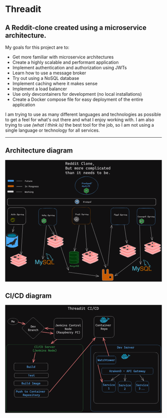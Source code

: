 # Threadit
## A Reddit-clone created using a microservice architecture.
 
 My goals for this project are to:

- Get more familiar with microservice architectures
- Create a highly scalable and performant application
- Implement authentication and authorization using JWTs
- Learn how to use a message broker
- Try out using a NoSQL database
- Implement caching where it makes sense
- Implement a load balancer
- Use only devcontainers for development (no local installations)
- Create a Docker compose file for easy deployment of the entire application

I am trying to use as many different languages and technologies as possible to get a feel for what's out there and what I enjoy working with. I am also trying to use *(what I think is)* the best tool for the job, so I am not using a single language or technology for all services.

--------------------

## Architecture diagram

![Architecture diagram](./diagrams/architecture_diagram.png)

## CI/CD diagram

![CI CD diagram](./diagrams/CICD_Diagram.png)
